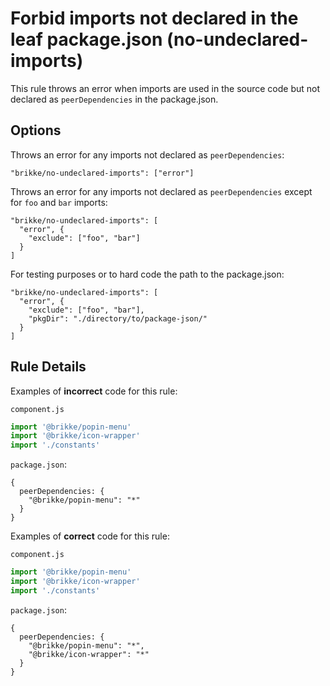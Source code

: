 # Forbid imports not declared in the leaf package.json (no-undeclared-imports)

This rule throws an error when imports are used in the source code but not declared as
`peerDependencies` in the package.json.

## Options

Throws an error for any imports not declared as `peerDependencies`:

```
"brikke/no-undeclared-imports": ["error"]
```

Throws an error for any imports not declared as `peerDependencies` except for `foo` and `bar`
imports:

```
"brikke/no-undeclared-imports": [
  "error", {
    "exclude": ["foo", "bar"]
  }
]
```

For testing purposes or to hard code the path to the package.json:

```
"brikke/no-undeclared-imports": [
  "error", {
    "exclude": ["foo", "bar"],
    "pkgDir": "./directory/to/package-json/"
  }
]
```

## Rule Details

Examples of **incorrect** code for this rule:

`component.js`
```js
import '@brikke/popin-menu'
import '@brikke/icon-wrapper'
import './constants'
```

`package.json`:
```
{
  peerDependencies: {
    "@brikke/popin-menu": "*"
  }
}
```

Examples of **correct** code for this rule:

`component.js`
```js
import '@brikke/popin-menu'
import '@brikke/icon-wrapper'
import './constants'
```

`package.json`:
```
{
  peerDependencies: {
    "@brikke/popin-menu": "*",
    "@brikke/icon-wrapper": "*"
  }
}
```
